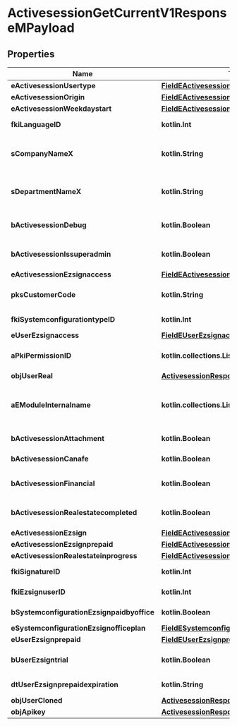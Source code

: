 
# ActivesessionGetCurrentV1ResponseMPayload

## Properties
| Name | Type | Description | Notes |
| ------------ | ------------- | ------------- | ------------- |
| **eActivesessionUsertype** | [**FieldEActivesessionUsertype**](FieldEActivesessionUsertype.md) |  |  |
| **eActivesessionOrigin** | [**FieldEActivesessionOrigin**](FieldEActivesessionOrigin.md) |  |  |
| **eActivesessionWeekdaystart** | [**FieldEActivesessionWeekdaystart**](FieldEActivesessionWeekdaystart.md) |  |  |
| **fkiLanguageID** | **kotlin.Int** | The unique ID of the Language.  Valid values:  |Value|Description| |-|-| |1|French| |2|English| |  |
| **sCompanyNameX** | **kotlin.String** | The Name of the Company in the language of the requester |  |
| **sDepartmentNameX** | **kotlin.String** | The Name of the Department in the language of the requester |  |
| **bActivesessionDebug** | **kotlin.Boolean** | Whether the active session is in debug or not |  |
| **bActivesessionIssuperadmin** | **kotlin.Boolean** | Whether the active session is superadmin or not |  |
| **eActivesessionEzsignaccess** | [**FieldEActivesessionEzsignaccess**](FieldEActivesessionEzsignaccess.md) |  |  |
| **pksCustomerCode** | **kotlin.String** | The customer code assigned to your account |  |
| **fkiSystemconfigurationtypeID** | **kotlin.Int** | The unique ID of the Systemconfigurationtype |  |
| **eUserEzsignaccess** | [**FieldEUserEzsignaccess**](FieldEUserEzsignaccess.md) |  |  |
| **aPkiPermissionID** | **kotlin.collections.List&lt;kotlin.Int&gt;** | An array of permissions granted to the user or api key |  |
| **objUserReal** | [**ActivesessionResponseCompoundUser**](ActivesessionResponseCompoundUser.md) |  |  |
| **aEModuleInternalname** | **kotlin.collections.List&lt;kotlin.String&gt;** | An Array of Registered modules.  These are the modules that are Licensed to be used by the User or the API Key. |  |
| **bActivesessionAttachment** | **kotlin.Boolean** | Can access attachment when we clone a user |  [optional] |
| **bActivesessionCanafe** | **kotlin.Boolean** | Can access canafe when we clone a user |  [optional] |
| **bActivesessionFinancial** | **kotlin.Boolean** | Can access financial element when we clone a user |  [optional] |
| **bActivesessionRealestatecompleted** | **kotlin.Boolean** | Can access closed realestate folders when we clone a user |  [optional] |
| **eActivesessionEzsign** | [**FieldEActivesessionEzsign**](FieldEActivesessionEzsign.md) |  |  [optional] |
| **eActivesessionEzsignprepaid** | [**FieldEActivesessionEzsignprepaid**](FieldEActivesessionEzsignprepaid.md) |  |  [optional] |
| **eActivesessionRealestateinprogress** | [**FieldEActivesessionRealestateinprogress**](FieldEActivesessionRealestateinprogress.md) |  |  [optional] |
| **fkiSignatureID** | **kotlin.Int** | The unique ID of the Signature |  [optional] |
| **fkiEzsignuserID** | **kotlin.Int** | The unique ID of the Ezsignuser |  [optional] |
| **bSystemconfigurationEzsignpaidbyoffice** | **kotlin.Boolean** | Whether if Ezsign is paid by the company or not |  [optional] |
| **eSystemconfigurationEzsignofficeplan** | [**FieldESystemconfigurationEzsignofficeplan**](FieldESystemconfigurationEzsignofficeplan.md) |  |  [optional] |
| **eUserEzsignprepaid** | [**FieldEUserEzsignprepaid**](FieldEUserEzsignprepaid.md) |  |  [optional] |
| **bUserEzsigntrial** | **kotlin.Boolean** | Whether the User&#39;s eZsign subscription is a trial |  [optional] |
| **dtUserEzsignprepaidexpiration** | **kotlin.String** | The eZsign prepaid expiration date |  [optional] |
| **objUserCloned** | [**ActivesessionResponseCompoundUser**](ActivesessionResponseCompoundUser.md) |  |  [optional] |
| **objApikey** | [**ActivesessionResponseCompoundApikey**](ActivesessionResponseCompoundApikey.md) |  |  [optional] |



